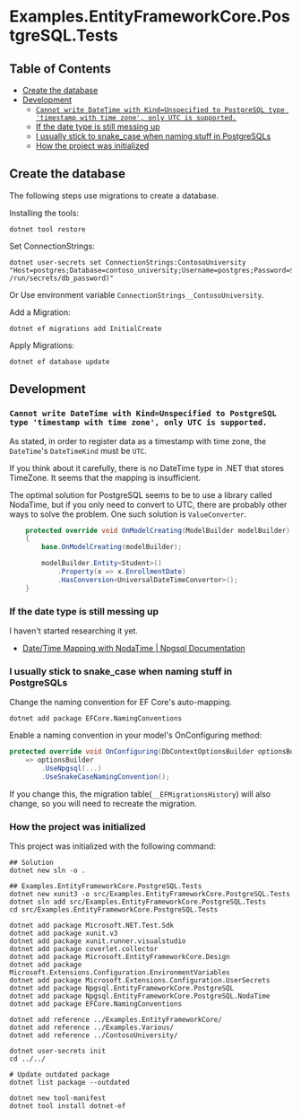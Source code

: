 # Examples.EntityFrameworkCore.PostgreSQL.Tests

## Table of Contents <!-- omit in toc -->

- [Create the database](#create-the-database)
- [Development](#development)
  - [`Cannot write DateTime with Kind=Unspecified to PostgreSQL type 'timestamp with time zone', only UTC is supported.`](#cannot-write-datetime-with-kindunspecified-to-postgresql-type-timestamp-with-time-zone-only-utc-is-supported)
  - [If the date type is still messing up](#if-the-date-type-is-still-messing-up)
  - [I usually stick to snake\_case when naming stuff in PostgreSQLs](#i-usually-stick-to-snake_case-when-naming-stuff-in-postgresqls)
  - [How the project was initialized](#how-the-project-was-initialized)

## Create the database

The following steps use migrations to create a database.

Installing the tools:

```shell
dotnet tool restore
```

Set ConnectionStrings:

```shell
dotnet user-secrets set ConnectionStrings:ContosoUniversity "Host=postgres;Database=contoso_university;Username=postgres;Password=$(cat /run/secrets/db_password)"
```

Or Use environment variable `ConnectionStrings__ContosoUniversity`.

Add a Migration:

```shell
dotnet ef migrations add InitialCreate
```

Apply Migrations:

```shell
dotnet ef database update
```

## Development

### `Cannot write DateTime with Kind=Unspecified to PostgreSQL type 'timestamp with time zone', only UTC is supported.`

As stated, in order to register data as a timestamp with time zone, the `DateTime`'s `DateTimeKind` must be `UTC`.

If you think about it carefully, there is no DateTime type in .NET that stores TimeZone. It seems that the mapping is insufficient.

The optimal solution for PostgreSQL seems to be to use a library called NodaTime, but if you only need to convert to UTC, there are probably other ways to solve the problem. One such solution is `ValueConverter`.

```cs
    protected override void OnModelCreating(ModelBuilder modelBuilder)
    {
        base.OnModelCreating(modelBuilder);

        modelBuilder.Entity<Student>()
            .Property(x => x.EnrollmentDate)
            .HasConversion<UniversalDateTimeConvertor>();
    }
```

### If the date type is still messing up

I haven't started researching it yet.

- [Date/Time Mapping with NodaTime | Npgsql Documentation](https://www.npgsql.org/efcore/mapping/nodatime.html?tabs=ef9-with-connection-string)

### I usually stick to snake_case when naming stuff in PostgreSQLs

Change the naming convention for EF Core's auto-mapping.

```shell
dotnet add package EFCore.NamingConventions
```

Enable a naming convention in your model's OnConfiguring method:

```cs
protected override void OnConfiguring(DbContextOptionsBuilder optionsBuilder)
    => optionsBuilder
        .UseNpgsql(...)
        .UseSnakeCaseNamingConvention();
```

If you change this, the migration table(`__EFMigrationsHistory`) will also change, so you will need to recreate the migration.

### How the project was initialized

This project was initialized with the following command:

```shell
## Solution
dotnet new sln -o .

## Examples.EntityFrameworkCore.PostgreSQL.Tests
dotnet new xunit3 -o src/Examples.EntityFrameworkCore.PostgreSQL.Tests
dotnet sln add src/Examples.EntityFrameworkCore.PostgreSQL.Tests
cd src/Examples.EntityFrameworkCore.PostgreSQL.Tests

dotnet add package Microsoft.NET.Test.Sdk
dotnet add package xunit.v3
dotnet add package xunit.runner.visualstudio
dotnet add package coverlet.collector
dotnet add package Microsoft.EntityFrameworkCore.Design
dotnet add package Microsoft.Extensions.Configuration.EnvironmentVariables
dotnet add package Microsoft.Extensions.Configuration.UserSecrets
dotnet add package Npgsql.EntityFrameworkCore.PostgreSQL
dotnet add package Npgsql.EntityFrameworkCore.PostgreSQL.NodaTime
dotnet add package EFCore.NamingConventions

dotnet add reference ../Examples.EntityFrameworkCore/
dotnet add reference ../Examples.Various/
dotnet add reference ../ContosoUniversity/

dotnet user-secrets init
cd ../../

# Update outdated package
dotnet list package --outdated

dotnet new tool-manifest
dotnet tool install dotnet-ef
```
